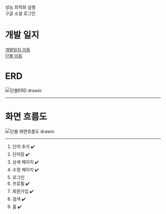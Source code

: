 성능 최적화 실행
<br/>
구글 소셜 로그인

# 개발 일지
<a href="https://github.com/springhana/word_blog/blob/main/doc/plan">개발일지 이동</a>
</br>
<a href="https://word-blog.vercel.app">단블 이동</a>


# ERD

![단블ERD drawio](https://github.com/springhana/word_blog/assets/97121074/3784210f-95da-4666-862b-9df4155c3f27)

- - -

# 화면 흐름도

![단블 화면흐름도 drawio](https://github.com/springhana/word_blog/assets/97121074/68fae9ca-cab5-49a8-859a-ff3bf322d78a)

- - -

1. 단어 추가 ✔️
2. 단어장 ✔️
3. 상세 페이지 ✔️
4. 수정 페이지 ✔️
5. 로그인
6. 프로필 ✔️
7. 회원가입 ✔️
8. 검색 ✔️
9. 홈 ✔️
